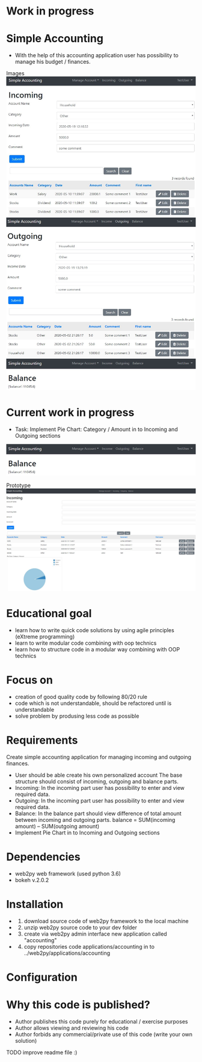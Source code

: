 # Work in progress

# Simple Accounting
* With the help of this accounting application user has possibility to manage his budget / finances.


Images
![image](applications/accounting/images/incoming.jpg)
![image](applications/accounting/images/outgoing.jpg)
![image](applications/accounting/images/balance.jpg)

# Current work in progress
* Task: Implement Pie Chart: Category / Amount in to Incoming and Outgoing sections

![image](applications/accounting/images/balance.jpg)

Prototype
![image](applications/accounting/images/prototype_chart.jpg)

# Educational goal
 * learn how to write quick code solutions by  using agile principles (eXtreme programming)
 * learn to write modular code combining with oop technics
 * learn how to structure code in a modular way combining with OOP technics

# Focus on
 * creation of good quality code by following 80/20 rule
 * code which is not understandable, should be refactored until is understandable
 * solve problem by produsing less code as possible


# Requirements
Create simple accounting application for managing incoming and outgoing finances.
* User should be able create his own personalized account
The base structure should consist of incoming, outgoing and balance parts.
* Incoming: In the incoming part user has possibility to enter and view required data.
* Outgoing: In the incoming part user has possibility to enter and view required data.
* Balance: In the balance part should view difference of total amount between incoming and outgoing parts.
  balance = SUM(incoming amount) – SUM(outgoing amount)
* Implement Pie Chart in to Incoming and Outgoing sections

# Dependencies
  * web2py web framework (used python 3.6)
  * bokeh v.2.0.2


# Installation
* 1. download source code of web2py framework to the local machine
* 2. unzip web2py source code to your dev folder
* 3. create via web2py admin interface new application called "accounting"
* 4. copy repositories code applications/accounting in to ../web2py/applications/accounting

# Configuration

# Why this code is published?
* Author publishes this code purely for educational / exercise purposes
* Author allows viewing and reviewing his code
* Author forbids any commercial/private use of this code (write your own solution)

TODO improve readme file :)